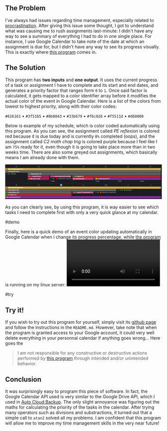 ## The Problem

I've always had issues regarding time management, especially related to [procrastination](https://en.wikipedia.org/wiki/Procrastination). After giving this issue some thought, I got to understand what was causing me to rush assignments last-minute: I didn't have any way to see a summary of everything I had to do in one single place. For instance, I use Google Calendar to take note of the date at which an assignment is due for, but I didn't have any way to see its progress visually. This is exactly where [this program](https://github.com/Bricktech2000/Google-Calendar-Automation) comes in.

## The Solution

This program has **two inputs** and **one output**. It uses the current progress of a task or assignment I have to complete and its start and end dates, and generates a priority factor that ranges form `0` to `1`. Once said factor is calculated, it gets mapped to a color identifier array before it modifies the actual color of the event in Google Calendar. Here is a list of the colors from lowest to highest priority, along with their color codes:

`#616161` <span class="color-square" style="background: #616161;"></span> • `#3f51b5` <span class="color-square" style="background: #3f51b5;"></span> • `#0b8043` <span class="color-square" style="background: #0b8043;"></span> • `#33b679` <span class="color-square" style="background: #33b679;"></span> • `#f6c026` <span class="color-square" style="background: #f6c026;"></span> • `#f5511d` <span class="color-square" style="background: #f5511d;"></span> • `#d60000` <span class="color-square" style="background: #d60000;"></span>

<link rel="stylesheet" href="./color-square.css">

Below is example of my schedule, which is color coded automatically using this program. As you can see, the assignment called _PE reflexion_ is colored red because it is due today and is currently `0%` completed (oops), and the assignment called _C2 math chap trig_ is colored purple because I feel like I am `75%` ready for it, even though it is going to take place more than in two weeks time. There are also some greyed out assignments, which basically means I am already done with them.

![screenshot of different colors of assignments on google calendar](./Screenshot%202021-03-30%20144710.png)

As you can clearly see, by using this program, it is way easier to see which tasks I need to complete first with only a very quick glance at my calendar.

#demo

Finally, here is a quick demo of an event color updating automatically in Google Calendar when I change its progress percentage, while [the program](https://github.com/Bricktech2000/Google-Calendar-Automation) is running on my linux server:
![video](./20210330_151510.mp4)

#try

## Try it!

If you wish to try out this program for yourself, simply visit its [github page](https://github.com/Bricktech2000/Google-Calendar-Automation) and follow the instructions in the `README.md`. However, take note that when the program is granted access to your Google account, it could very well delete everything in your personnal calendar if anything goes wrong... Here goes the

> I am not responsible for any constructive or destructive actions performed by [this program](https://github.com/Bricktech2000/Google-Calendar-Automation) through intended and/or unintended behavior.

## Conclusion

It was surprisingly easy to program this piece of software. In fact, the Google Calendar API used is very similar to the Google Drive API, which I used in [Auto Cloud Backup](../Auto-Cloud-Backup/). The only slight annoyance was figuring out the maths for calculating the priority of the tasks in the calendar. After trying many operators such as divisions and substractions, it turned out that a simple call to `atan2` solved all my problems. I am confident that this program will allow me to improve my time management skills in the very near future!
